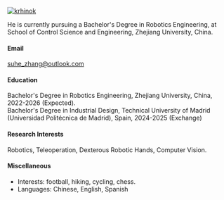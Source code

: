 

[![krhinok](https://img.shields.io/badge/krhinok-github-blue?logo=github)](https://github.com/krhinok/)

He is currently pursuing a Bachelor's Degree in Robotics Engineering, at School of Control Science and Engineering, Zhejiang University, China.

#### Email
suhe_zhang@outlook.com

#### Education
Bachelor's Degree in Robotics Engineering, Zhejiang University, China, 2022-2026 (Expected).\
Bachelor's Degree in Industrial Design, Technical University of Madrid (Universidad Politécnica de Madrid), Spain, 2024-2025 (Exchange)

#### Research Interests
Robotics, Teleoperation, Dexterous Robotic Hands, Computer Vision.

#### Miscellaneous
- Interests: football, hiking, cycling, chess.
- Languages: Chinese, English, Spanish
